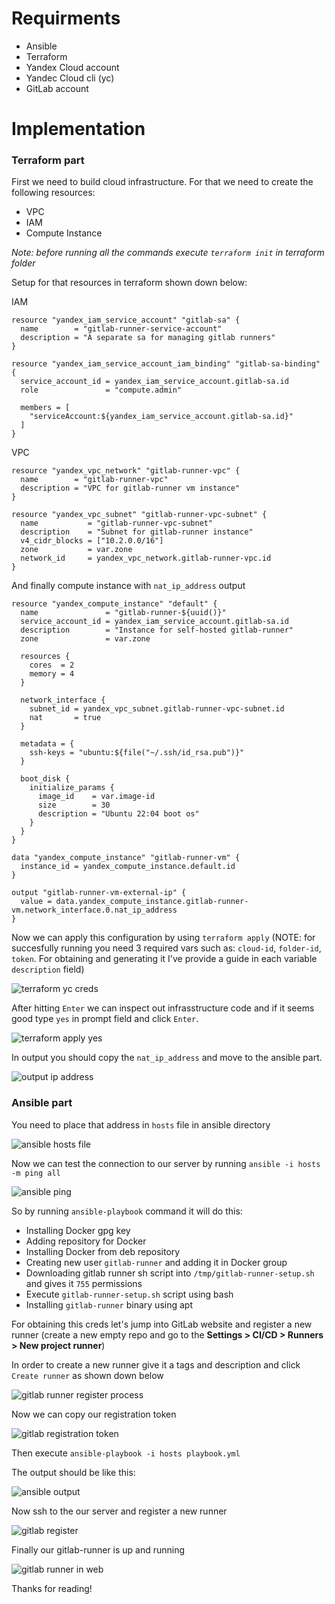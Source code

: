 # Requirments
- Ansible
- Terraform 
- Yandex Cloud account
- Yandec Cloud cli (yc)
- GitLab account

# Implementation

### Terraform part
First we need to build cloud infrastructure. For that we need to create the following resources:

- VPC
- IAM 
- Compute Instance

*Note: before running all the commands execute `terraform init` in terraform folder*

Setup for that resources in terraform shown down below:

IAM
```hcl 
resource "yandex_iam_service_account" "gitlab-sa" {
  name        = "gitlab-runner-service-account"
  description = "A separate sa for managing gitlab runners"
}

resource "yandex_iam_service_account_iam_binding" "gitlab-sa-binding" {
  service_account_id = yandex_iam_service_account.gitlab-sa.id
  role               = "compute.admin"

  members = [
    "serviceAccount:${yandex_iam_service_account.gitlab-sa.id}"
  ]
}
```

VPC
```hcl 
resource "yandex_vpc_network" "gitlab-runner-vpc" {
  name        = "gitlab-runner-vpc"
  description = "VPC for gitlab-runner vm instance"
}

resource "yandex_vpc_subnet" "gitlab-runner-vpc-subnet" {
  name           = "gitlab-runner-vpc-subnet"
  description    = "Subnet for gitlab-runner instance"
  v4_cidr_blocks = ["10.2.0.0/16"]
  zone           = var.zone
  network_id     = yandex_vpc_network.gitlab-runner-vpc.id
}
```

And finally compute instance with `nat_ip_address` output
```hcl 
resource "yandex_compute_instance" "default" {
  name               = "gitlab-runner-${uuid()}"
  service_account_id = yandex_iam_service_account.gitlab-sa.id
  description        = "Instance for self-hosted gitlab-runner"
  zone               = var.zone

  resources {
    cores  = 2
    memory = 4
  }

  network_interface {
    subnet_id = yandex_vpc_subnet.gitlab-runner-vpc-subnet.id
    nat       = true
  }

  metadata = {
    ssh-keys = "ubuntu:${file("~/.ssh/id_rsa.pub")}"
  }

  boot_disk {
    initialize_params {
      image_id    = var.image-id
      size        = 30
      description = "Ubuntu 22:04 boot os"
    }
  }
}

data "yandex_compute_instance" "gitlab-runner-vm" {
  instance_id = yandex_compute_instance.default.id
}

output "gitlab-runner-vm-external-ip" {
  value = data.yandex_compute_instance.gitlab-runner-vm.network_interface.0.nat_ip_address
}
```

Now we can apply this configuration by using `terraform apply` (NOTE: for succesfully running you need 3 required vars such as: `cloud-id`, `folder-id`, `token`. For obtaining and generating it I've provide a guide in each variable `description` field)

![terraform yc creds](./docs/images/terraform_creds.jpg)

After hitting `Enter` we can inspect out infrasstructure code and if it seems good type `yes` in prompt field and click `Enter`.

![terraform apply yes](./docs/images/apply.png)

In output you should copy the `nat_ip_address` and move to the ansible part.

![output ip address](./docs/images/output_ip.png)

### Ansible part

You need to place that address in `hosts` file in ansible directory

![ansible `hosts` file](./docs/images/ansible_hosts.png)

Now we can test the connection to our server by running `ansible -i hosts -m ping all`

![ansible ping](./docs/images/ansible_ping.png)

So by running `ansible-playbook` command it will do this:

- Installing Docker gpg key
- Adding repository for Docker
- Installing Docker from deb repository
- Creating new user `gitlab-runner` and adding it in Docker group
- Downloading gitlab runner sh script into `/tmp/gitlab-runner-setup.sh` and gives it `755` permissions
- Execute `gitlab-runner-setup.sh` script using bash
- Installing `gitlab-runner` binary using apt

For obtaining this creds let's jump into GitLab website and register a new runner (create a new empty repo and go to the **Settings > CI/CD > Runners > New project runner**)

In order to create a new runner give it a tags and description and click `Create runner` as shown down below

![gitlab runner register process](./docs/images/gitlab_runner_register.png)

Now we can copy our registration token

![gitlab registration token](./docs/images/gitlab_register_token.jpg)

Then execute `ansible-playbook -i hosts playbook.yml`

The output should be like this:

![ansible output](./docs/images/ansible_output.png)

Now ssh to the our server and register a new runner

![gitlab register](./docs/images/ansible_register.jpg)

Finally our gitlab-runner is up and running

![gitlab runner in web](./docs/images/gitlab_runners.png)

Thanks for reading!